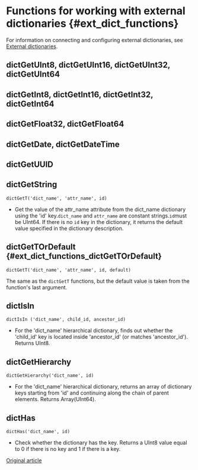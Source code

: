 # Functions for working with external dictionaries {#ext_dict_functions}

For information on connecting and configuring external dictionaries, see [External dictionaries](../dicts/external_dicts.md).

## dictGetUInt8, dictGetUInt16, dictGetUInt32, dictGetUInt64

## dictGetInt8, dictGetInt16, dictGetInt32, dictGetInt64

## dictGetFloat32, dictGetFloat64

## dictGetDate, dictGetDateTime

## dictGetUUID

## dictGetString

`dictGetT('dict_name', 'attr_name', id)`

- Get the value of the attr_name attribute from the dict_name dictionary using the 'id' key.`dict_name` and `attr_name` are constant strings.`id`must be UInt64.
If there is no `id` key in the dictionary, it returns the default value specified in the dictionary description.

## dictGetTOrDefault {#ext_dict_functions_dictGetTOrDefault}

`dictGetT('dict_name', 'attr_name', id, default)`

The same as the `dictGetT` functions, but the default value is taken from the function's last argument.

## dictIsIn

`dictIsIn ('dict_name', child_id, ancestor_id)`

- For the 'dict_name' hierarchical dictionary, finds out whether the 'child_id' key is located inside 'ancestor_id' (or matches 'ancestor_id'). Returns UInt8.

## dictGetHierarchy

`dictGetHierarchy('dict_name', id)`

- For the 'dict_name' hierarchical dictionary, returns an array of dictionary keys starting from 'id' and continuing along the chain of parent elements. Returns Array(UInt64).

## dictHas

`dictHas('dict_name', id)`

- Check whether the dictionary has the key. Returns a UInt8 value equal to 0 if there is no key and 1 if there is a key.


[Original article](https://clickhouse.yandex/docs/en/query_language/functions/ext_dict_functions/) <!--hide-->
